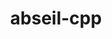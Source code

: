 ---
title: "abseil-cpp"
layout: cache
categories: [package, develop-2024-06-09]
meta: {"versions": ["20240116.2"], "compilers": ["apple-clang@=15.0.0", "gcc@=10.3.0", "gcc@=11.4.0", "gcc@=12.3.0", "oneapi@=2024.0.0"], "oss": ["amzn2", "sle_hpc15", "ubuntu22.04", "ventura"], "platforms": ["darwin", "linux"], "targets": ["aarch64", "neoverse_n1", "neoverse_v1", "neoverse_v2", "x86_64_v3", "x86_64_v4"], "stacks": ["aws-pcluster-neoverse_v1", "aws-pcluster-x86_64_v4", "e4s", "e4s-cray-sles", "e4s-neoverse-v2", "e4s-neoverse_v1", "e4s-oneapi", "e4s-rocm-external", "ml-darwin-aarch64-mps", "ml-linux-x86_64-cpu", "ml-linux-x86_64-cuda", "root"], "num_specs": 10, "num_specs_by_stack": {"aws-pcluster-x86_64_v4": 2, "root": 10, "aws-pcluster-neoverse_v1": 2, "e4s-cray-sles": 1, "ml-darwin-aarch64-mps": 1, "e4s": 1, "ml-linux-x86_64-cuda": 1, "ml-linux-x86_64-cpu": 1, "e4s-rocm-external": 1, "e4s-neoverse-v2": 1, "e4s-oneapi": 1, "e4s-neoverse_v1": 1}}
spec_details: [{"hash": "6lzb4sfzkofh2akctt4onppyygersou4", "compiler": "gcc@=12.3.0", "versions": ["20240116.2"], "os": "amzn2", "platform": "linux", "target": "x86_64_v3", "variants": ["build_system=cmake", "build_type=Release", "cxxstd=14", "generator=make", "~ipo", "+shared"], "stacks": ["aws-pcluster-x86_64_v4", "root"], "size": "-", "tarball": "https://binaries.spack.io/releases/develop-2024-06-09/build_cache/linux-amzn2-x86_64_v3/gcc-12.3.0/abseil-cpp-20240116.2/linux-amzn2-x86_64_v3-gcc-12.3.0-abseil-cpp-20240116.2-6lzb4sfzkofh2akctt4onppyygersou4.spack"}, {"hash": "fwx3iez44foisfjvoylycj4gwrap6ai7", "compiler": "gcc@=12.3.0", "versions": ["20240116.2"], "os": "amzn2", "platform": "linux", "target": "neoverse_n1", "variants": ["build_system=cmake", "build_type=Release", "cxxstd=14", "generator=make", "~ipo", "+shared"], "stacks": ["aws-pcluster-neoverse_v1", "root"], "size": "-", "tarball": "https://binaries.spack.io/releases/develop-2024-06-09/build_cache/linux-amzn2-neoverse_n1/gcc-12.3.0/abseil-cpp-20240116.2/linux-amzn2-neoverse_n1-gcc-12.3.0-abseil-cpp-20240116.2-fwx3iez44foisfjvoylycj4gwrap6ai7.spack"}, {"hash": "s5qla7h654krl4qrkfnizeujlzy3bm6d", "compiler": "gcc@=10.3.0", "versions": ["20240116.2"], "os": "sle_hpc15", "platform": "linux", "target": "x86_64_v4", "variants": ["build_system=cmake", "build_type=Release", "cxxstd=14", "generator=make", "~ipo", "+shared"], "stacks": ["e4s-cray-sles", "root"], "size": "-", "tarball": "https://binaries.spack.io/releases/develop-2024-06-09/build_cache/linux-sle_hpc15-x86_64_v4/gcc-10.3.0/abseil-cpp-20240116.2/linux-sle_hpc15-x86_64_v4-gcc-10.3.0-abseil-cpp-20240116.2-s5qla7h654krl4qrkfnizeujlzy3bm6d.spack"}, {"hash": "4izr7a655kf3nd4qxh3u5xvu6imtae2e", "compiler": "apple-clang@=15.0.0", "versions": ["20240116.2"], "os": "ventura", "platform": "darwin", "target": "aarch64", "variants": ["build_system=cmake", "build_type=Release", "cxxstd=14", "generator=make", "~ipo", "+shared"], "stacks": ["ml-darwin-aarch64-mps", "root"], "size": "-", "tarball": "https://binaries.spack.io/releases/develop-2024-06-09/build_cache/darwin-ventura-aarch64/apple-clang-15.0.0/abseil-cpp-20240116.2/darwin-ventura-aarch64-apple-clang-15.0.0-abseil-cpp-20240116.2-4izr7a655kf3nd4qxh3u5xvu6imtae2e.spack"}, {"hash": "3uxlbkzgmcb4pfeu3kmlupagr2xqcpkd", "compiler": "gcc@=11.4.0", "versions": ["20240116.2"], "os": "ubuntu22.04", "platform": "linux", "target": "x86_64_v3", "variants": ["build_system=cmake", "build_type=Release", "cxxstd=14", "generator=make", "~ipo", "+shared"], "stacks": ["e4s", "ml-linux-x86_64-cuda", "ml-linux-x86_64-cpu", "e4s-rocm-external", "root"], "size": "-", "tarball": "https://binaries.spack.io/releases/develop-2024-06-09/build_cache/linux-ubuntu22.04-x86_64_v3/gcc-11.4.0/abseil-cpp-20240116.2/linux-ubuntu22.04-x86_64_v3-gcc-11.4.0-abseil-cpp-20240116.2-3uxlbkzgmcb4pfeu3kmlupagr2xqcpkd.spack"}, {"hash": "zt52hcvpsgjvwqmapr5ieyecadw3gcmj", "compiler": "gcc@=11.4.0", "versions": ["20240116.2"], "os": "ubuntu22.04", "platform": "linux", "target": "neoverse_v2", "variants": ["build_system=cmake", "build_type=Release", "cxxstd=14", "generator=make", "~ipo", "+shared"], "stacks": ["e4s-neoverse-v2", "root"], "size": "-", "tarball": "https://binaries.spack.io/releases/develop-2024-06-09/build_cache/linux-ubuntu22.04-neoverse_v2/gcc-11.4.0/abseil-cpp-20240116.2/linux-ubuntu22.04-neoverse_v2-gcc-11.4.0-abseil-cpp-20240116.2-zt52hcvpsgjvwqmapr5ieyecadw3gcmj.spack"}, {"hash": "7dyodcvnmvct4irqgiv5mj7kemotzdng", "compiler": "oneapi@=2024.0.0", "versions": ["20240116.2"], "os": "ubuntu22.04", "platform": "linux", "target": "x86_64_v3", "variants": ["build_system=cmake", "build_type=Release", "cxxstd=14", "generator=make", "~ipo", "+shared"], "stacks": ["e4s-oneapi", "root"], "size": "-", "tarball": "https://binaries.spack.io/releases/develop-2024-06-09/build_cache/linux-ubuntu22.04-x86_64_v3/oneapi-2024.0.0/abseil-cpp-20240116.2/linux-ubuntu22.04-x86_64_v3-oneapi-2024.0.0-abseil-cpp-20240116.2-7dyodcvnmvct4irqgiv5mj7kemotzdng.spack"}, {"hash": "2gcnffmnv6bqlijiyvuxryjqzehju46m", "compiler": "gcc@=11.4.0", "versions": ["20240116.2"], "os": "ubuntu22.04", "platform": "linux", "target": "neoverse_v1", "variants": ["build_system=cmake", "build_type=Release", "cxxstd=14", "generator=make", "~ipo", "+shared"], "stacks": ["e4s-neoverse_v1", "root"], "size": "-", "tarball": "https://binaries.spack.io/releases/develop-2024-06-09/build_cache/linux-ubuntu22.04-neoverse_v1/gcc-11.4.0/abseil-cpp-20240116.2/linux-ubuntu22.04-neoverse_v1-gcc-11.4.0-abseil-cpp-20240116.2-2gcnffmnv6bqlijiyvuxryjqzehju46m.spack"}, {"hash": "6oq2uo2uz4ytxxqesnwya5du2r3okodl", "compiler": "gcc@=12.3.0", "versions": ["20240116.2"], "os": "amzn2", "platform": "linux", "target": "x86_64_v4", "variants": ["build_system=cmake", "build_type=Release", "cxxstd=14", "generator=make", "~ipo", "+shared"], "stacks": ["aws-pcluster-x86_64_v4", "root"], "size": "-", "tarball": "https://binaries.spack.io/releases/develop-2024-06-09/build_cache/linux-amzn2-x86_64_v4/gcc-12.3.0/abseil-cpp-20240116.2/linux-amzn2-x86_64_v4-gcc-12.3.0-abseil-cpp-20240116.2-6oq2uo2uz4ytxxqesnwya5du2r3okodl.spack"}, {"hash": "xw66cbwqxst64ybe4sgzehlcecjncc7v", "compiler": "gcc@=12.3.0", "versions": ["20240116.2"], "os": "amzn2", "platform": "linux", "target": "neoverse_v1", "variants": ["build_system=cmake", "build_type=Release", "cxxstd=14", "generator=make", "~ipo", "+shared"], "stacks": ["aws-pcluster-neoverse_v1", "root"], "size": "-", "tarball": "https://binaries.spack.io/releases/develop-2024-06-09/build_cache/linux-amzn2-neoverse_v1/gcc-12.3.0/abseil-cpp-20240116.2/linux-amzn2-neoverse_v1-gcc-12.3.0-abseil-cpp-20240116.2-xw66cbwqxst64ybe4sgzehlcecjncc7v.spack"}]
---